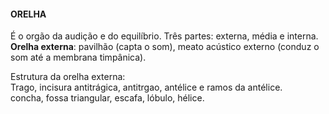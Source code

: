 #### ORELHA

É o orgão da audição e do equilíbrio. Três partes: externa, média e interna.  
**Orelha externa**: pavilhão \(capta o som\), meato acústico externo \(conduz o som até a membrana timpânica\).

Estrutura da orelha externa:   
Trago, incisura antitrágica, antitrgao, antélice e ramos da antélice.  
concha, fossa triangular, escafa, lóbulo, hélice.




